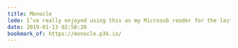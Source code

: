 ```yaml
---
title: Monocle
lede: I’ve really enjoyed using this as my Microsub reader for the last few weeks. Combined with <a href="http://xray.p3k.io/" rel="external">X-Ray</a>, it’s been pretty trivial to debug my feeds!
date: 2019-01-13 02:58:20
bookmark_of: https://monocle.p3k.io/
---
```

